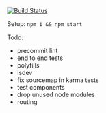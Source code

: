 [![Build Status](https://travis-ci.org/testerez/react-ts.svg?branch=master)](https://travis-ci.org/testerez/react-ts)

Setup: `npm i && npm start`

Todo:
- precommit lint
- end to end tests
- polyfills
- isdev
- fix sourcemap in karma tests
- test components
- drop unused node modules
- routing